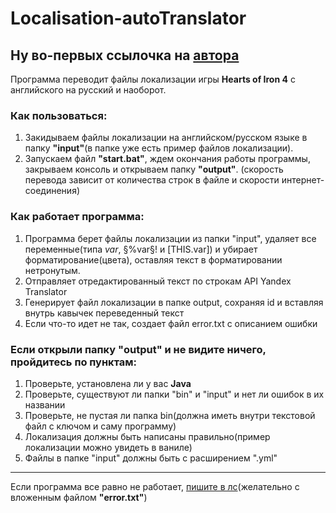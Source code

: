 # Localisation-autoTranslator
Ну во-первых ссылочка на [автора](https://vk.com/sobol503)
---
Программа переводит файлы локализации игры **Hearts of Iron 4** с английского на русский и наоборот.

### Как пользоваться:
1. Закидываем файлы локализации на английском/русском языке в папку **"input"**(в папке уже есть пример файлов локализации).
2. Запускаем файл **"start.bat"**, ждем окончания работы программы, закрываем консоль и открываем папку **"output"**.
(скорость перевода зависит от количества строк в файле и скорости интернет-соединения)

### Как работает программа:
1. Программа берет файлы локализации из папки "input", удаляет все переменные(типа $var$, §%var§! и [THIS.var]) и убирает форматирование(цвета), оставляя текст в форматировании нетронутым.
2. Отправляет отредактированный текст по строкам API Yandex Translator
3. Генерирует файл локализации в папке output, сохраняя id и вставляя внутрь кавычек переведенный текст
4. Если что-то идет не так, создает файл error.txt с описанием ошибки 

### Если открыли папку "output" и не видите ничего, пройдитесь по пунктам:
1. Проверьте, установлена ли у вас **Java**
2. Проверьте, существуют ли папки "bin" и "input" и нет ли ошибок в их названии
3. Проверьте, не пустая ли папка bin(должна иметь внутри текстовой файл с ключом и саму программу)
4. Локализация должны быть написаны правильно(пример локализации можно увидеть в ваниле)
5. Файлы в папке "input" должны быть с расширением ".yml"
---
Если программа все равно не работает, [пишите в лс](https://vk.com/sobol503)(желательно с вложенным файлом **"error.txt"**)
